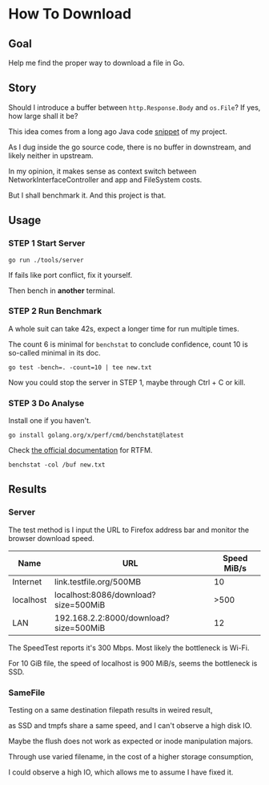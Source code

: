 # How To Download

## Goal

Help me find the proper way to download a file in Go.

## Story

Should I introduce a buffer between `http.Response.Body` and `os.File`? If yes, how large shall it be?

This idea comes from a long ago Java code
[snippet](https://github.com/HYisen/Eta0/blob/master/book/src/main/java/net/alexhyisen/eta/book/Utils.java#L51)
of my project.

As I dug inside the go source code, there is no buffer in downstream, and likely neither in upstream.

In my opinion, it makes sense as context switch between NetworkInterfaceController and app and FileSystem costs.

But I shall benchmark it. And this project is that.

## Usage

### STEP 1 Start Server

```shell
go run ./tools/server
```

If fails like port conflict, fix it yourself.

Then bench in **another** terminal.

### STEP 2 Run Benchmark

A whole suit can take 42s, expect a longer time for run multiple times.

The count 6 is minimal for `benchstat` to conclude confidence, count 10 is so-called minimal in its doc.

```shell
go test -bench=. -count=10 | tee new.txt
```

Now you could stop the server in STEP 1, maybe through Ctrl + C or kill.

### STEP 3 Do Analyse

Install one if you haven't.

```shell
go install golang.org/x/perf/cmd/benchstat@latest
```

Check [the official documentation](https://pkg.go.dev/golang.org/x/perf/cmd/benchstat) for RTFM.

```shell
benchstat -col /buf new.txt
```

## Results

### Server

The test method is I input the URL to Firefox address bar and monitor the browser download speed.

| Name      | URL                                   | Speed MiB/s |
|-----------|---------------------------------------|-------------|
| Internet  | link.testfile.org/500MB               | 10          |
| localhost | localhost:8086/download?size=500MiB   | >500        |
| LAN       | 192.168.2.2:8000/download?size=500MiB | 12          |

The SpeedTest reports it's 300 Mbps. Most likely the bottleneck is Wi-Fi.

For 10 GiB file, the speed of localhost is 900 MiB/s, seems the bottleneck is SSD.

### SameFile

Testing on a same destination filepath results in weired result,

as SSD and tmpfs share a same speed, and I can't observe a high disk IO.

Maybe the flush does not work as expected or inode manipulation majors.

Through use varied filename, in the cost of a higher storage consumption,

I could observe a high IO, which allows me to assume I have fixed it.
